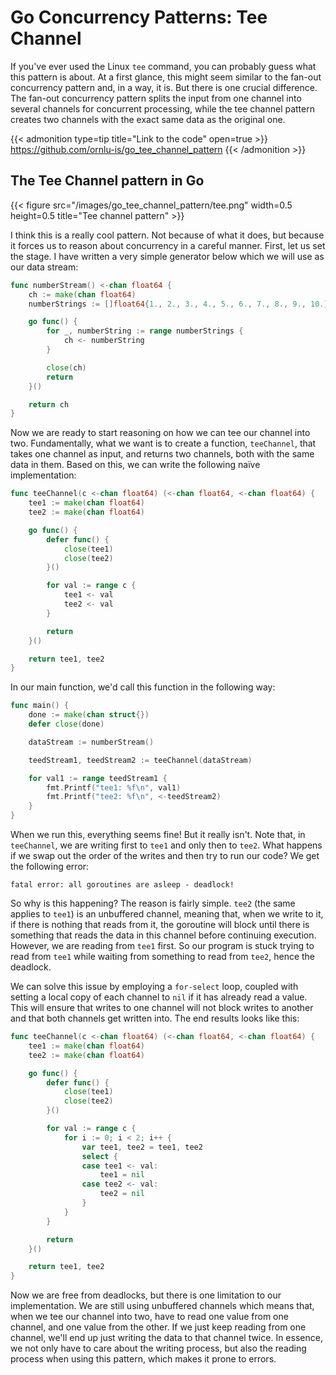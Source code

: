 # Go Concurrency Patterns: Tee Channel


If you've ever used the Linux `tee` command, you can probably guess what this pattern is about. At a first glance, this might seem similar to the fan-out concurrency pattern and, in a way, it is. But there is one crucial difference. The fan-out concurrency pattern splits the input from one channel into several channels for concurrent processing, while the tee channel pattern creates two channels with the exact same data as the original one.

{{< admonition type=tip title="Link to the code" open=true >}}
https://github.com/ornlu-is/go_tee_channel_pattern
{{< /admonition >}}

## The Tee Channel pattern in Go

{{< figure src="/images/go_tee_channel_pattern/tee.png" width=0.5 height=0.5 title="Tee channel pattern" >}}

I think this is a really cool pattern. Not because of what it does, but because it forces us to reason about concurrency in a careful manner. First, let us set the stage. I have written a very simple generator below which we will use as our data stream:

```go
func numberStream() <-chan float64 {
	ch := make(chan float64)
	numberStrings := []float64{1., 2., 3., 4., 5., 6., 7., 8., 9., 10.}

	go func() {
		for _, numberString := range numberStrings {
			ch <- numberString
		}

		close(ch)
		return
	}()

	return ch
}
```

Now we are ready to start reasoning on how we can tee our channel into two. Fundamentally, what we want is to create a function, `teeChannel`, that takes one channel as input, and returns two channels, both with the same data in them. Based on this, we can write the following naïve implementation:

```go
func teeChannel(c <-chan float64) (<-chan float64, <-chan float64) {
	tee1 := make(chan float64)
	tee2 := make(chan float64)

	go func() {
		defer func() {
			close(tee1)
			close(tee2)
		}()

		for val := range c {
			tee1 <- val
			tee2 <- val
		}

		return
	}()

	return tee1, tee2
}
```

In our main function, we'd call this function in the following way:

```go
func main() {
	done := make(chan struct{})
	defer close(done)

	dataStream := numberStream()

	teedStream1, teedStream2 := teeChannel(dataStream)

	for val1 := range teedStream1 {
		fmt.Printf("tee1: %f\n", val1)
		fmt.Printf("tee2: %f\n", <-teedStream2)
	}
}
```

When we run this, everything seems fine! But it really isn't. Note that, in `teeChannel`, we are writing first to `tee1` and only then to `tee2`. What happens if we swap out the order of the writes and then try to run our code? We get the following error:

```plaintext
fatal error: all goroutines are asleep - deadlock!
```

So why is this happening? The reason is fairly simple. `tee2` (the same applies to `tee1`) is an unbuffered channel, meaning that, when we write to it, if there is nothing that reads from it, the goroutine will block until there is something that reads the data in this channel before continuing execution. However, we are reading from `tee1` first. So our program is stuck trying to read from `tee1` while waiting from something to read from `tee2`, hence the deadlock.

We can solve this issue by employing a `for-select` loop, coupled with setting a local copy of each channel to `nil` if it has already read a value. This will ensure that writes to one channel will not block writes to another and that both channels get written into. The end results looks like this:

```go
func teeChannel(c <-chan float64) (<-chan float64, <-chan float64) {
	tee1 := make(chan float64)
	tee2 := make(chan float64)

	go func() {
		defer func() {
			close(tee1)
			close(tee2)
		}()

		for val := range c {
			for i := 0; i < 2; i++ {
				var tee1, tee2 = tee1, tee2
				select {
				case tee1 <- val:
					tee1 = nil
				case tee2 <- val:
					tee2 = nil
				}
			}
		}

		return
	}()

	return tee1, tee2
}
```

Now we are free from deadlocks, but there is one limitation to our implementation. We are still using unbuffered channels which means that, when we tee our channel into two, have to read one value from one channel, and one value from the other. If we just keep reading from one channel, we'll end up just writing the data to that channel twice. In essence, we not only have to care about the writing process, but also the reading process when using this pattern, which makes it prone to errors.

